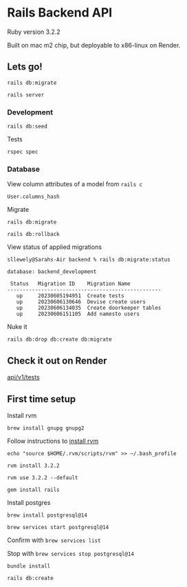 # Rails Backend API

Ruby version 3.2.2

Built on mac m2 chip, but deployable to x86-linux on Render.

## Lets go!

```
rails db:migrate
```

```
rails server
```

### Development

```
rails db:seed
```


Tests

```
rspec spec
```

### Database

View column attributes of a model from ```rails c```

```
User.columns_hash
```

Migrate

```shell
rails db:migrate
```

```shell
rails db:rollback
```

View status of applied migrations

```shell
sllewely@Sarahs-Air backend % rails db:migrate:status

database: backend_development

 Status   Migration ID    Migration Name
--------------------------------------------------
   up     20230605194951  Create tests
   up     20230606130646  Devise create users
   up     20230606134035  Create doorkeeper tables
   up     20230606151105  Add namesto users
```

Nuke it

```shell
rails db:drop db:create db:migrate
```


## Check it out on Render

[api/v1/tests](https://recommendations-backend-h7dq.onrender.com/api/v1/tests)


## First time setup

Install rvm

```
brew install gnupg gnupg2
```

Follow instructions to [install rvm](https://rvm.io/rvm/install)

```
echo "source $HOME/.rvm/scripts/rvm" >> ~/.bash_profile
```

```
rvm install 3.2.2
```

```
rvm use 3.2.2 --default
```

```
gem install rails
```


Install postgres

```
brew install postgresql@14
```

```
brew services start postgresql@14
```

Confirm with ```brew services list```


Stop with ```brew services stop postgresql@14```

```
bundle install
```


```
rails db:create
```
